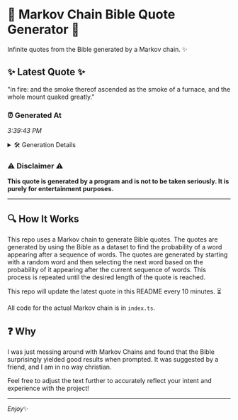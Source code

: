 # 📖 Markov Chain Bible Quote Generator 📖

Infinite quotes from the Bible generated by a Markov chain. ✨

## ✨ Latest Quote ✨
"in fire: and the smoke thereof ascended as the smoke of a furnace, and the whole mount quaked greatly."

### ⏰ Generated At
*3:39:43 PM*

<details>
    <summary>🛠️ Generation Details</summary>
    <p>
        <strong>🌱 Seed:</strong> in<br>
        <strong>🔄 Iterations:</strong> 18<br>
        <strong>📜 Context History:</strong><br>[ in ]: fire:<br>[ in, fire: ]: and<br>[ in, fire:, and ]: the<br>[ in, fire:, and, the ]: smoke<br>[ in, fire:, and, the, smoke ]: thereof<br>[ in, fire:, and, the, smoke, thereof ]: ascended<br>[ fire:, and, the, smoke, thereof, ascended ]: as<br>[ and, the, smoke, thereof, ascended, as ]: the<br>[ the, smoke, thereof, ascended, as, the ]: smoke<br>[ smoke, thereof, ascended, as, the, smoke ]: of<br>[ thereof, ascended, as, the, smoke, of ]: a<br>[ ascended, as, the, smoke, of, a ]: furnace,<br>[ as, the, smoke, of, a, furnace, ]: and<br>[ the, smoke, of, a, furnace,, and ]: the<br>[ smoke, of, a, furnace,, and, the ]: whole<br>[ of, a, furnace,, and, the, whole ]: mount<br>[ a, furnace,, and, the, whole, mount ]: quaked<br>[ furnace,, and, the, whole, mount, quaked ]: greatly.<br>
    </p>
</details>

### ⚠️ Disclaimer ⚠️
**This quote is generated by a program and is not to be taken seriously. It is purely for entertainment purposes.**

---

## 🔍 How It Works

This repo uses a Markov chain to generate Bible quotes. The quotes are generated by using the Bible as a dataset to find the probability of a word appearing after a sequence of words. The quotes are generated by starting with a random word and then selecting the next word based on the probability of it appearing after the current sequence of words. This process is repeated until the desired length of the quote is reached.

This repo will update the latest quote in this README every 10 minutes. ⏳

All code for the actual Markov chain is in `index.ts`.

## ❓ Why

I was just messing around with Markov Chains and found that the Bible surprisingly yielded good results when prompted. 
It was suggested by a friend, and I am in no way christian.

Feel free to adjust the text further to accurately reflect your intent and experience with the project!

---

*Enjoy*✨
